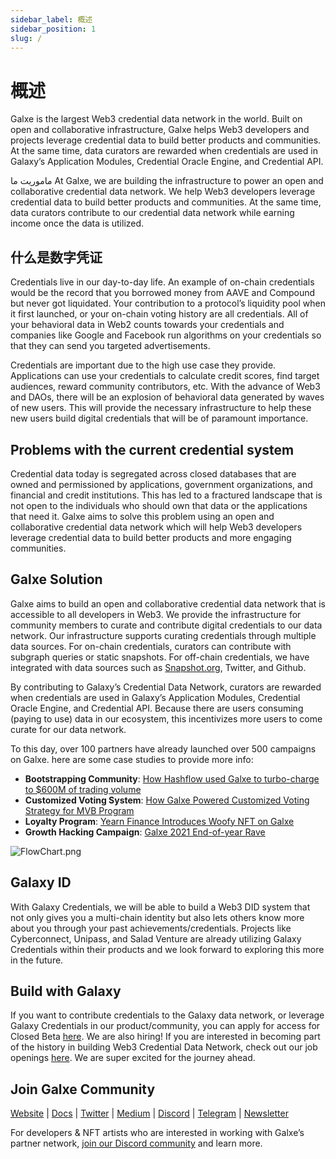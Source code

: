 ```yaml
---
sidebar_label: 概述
sidebar_position: 1
slug: /
---
```


# 概述

Galxe is the largest Web3 credential data network in the world. Built on open and collaborative infrastructure, Galxe helps Web3 developers and projects leverage credential data to build better products and communities. At the same time, data curators are rewarded when credentials are used in Galaxy’s Application Modules, Credential Oracle Engine, and Credential API.

  
ماموریت ما
At Galxe, we are building the infrastructure to power an open and collaborative credential data network. We help Web3 developers leverage credential data to build better products and communities. At the same time, data curators contribute to our credential data network while earning income once the data is utilized.

## 什么是数字凭证

Credentials live in our day-to-day life. An example of on-chain credentials would be the record that you borrowed money from AAVE and Compound but never got liquidated. Your contribution to a protocol’s liquidity pool when it first launched, or your on-chain voting history are all credentials. All of your behavioral data in Web2 counts towards your credentials and companies like Google and Facebook run algorithms on your credentials so that they can send you targeted advertisements.

Credentials are important due to the high use case they provide. Applications can use your credentials to calculate credit scores, find target audiences, reward community contributors, etc. With the advance of Web3 and DAOs, there will be an explosion of behavioral data generated by waves of new users. This will provide the necessary infrastructure to help these new users build digital credentials that will be of paramount importance.

## Problems with the current credential system

Credential data today is segregated across closed databases that are owned and permissioned by applications, government organizations, and financial and credit institutions. This has led to a fractured landscape that is not open to the individuals who should own that data or the applications that need it. Galxe aims to solve this problem using an open and collaborative credential data network which will help Web3 developers leverage credential data to build better products and more engaging communities.

## Galxe Solution

Galxe aims to build an open and collaborative credential data network that is accessible to all developers in Web3. We provide the infrastructure for community members to curate and contribute digital credentials to our data network. Our infrastructure supports curating credentials through multiple data sources. For on-chain credentials, curators can contribute with subgraph queries or static snapshots. For off-chain credentials, we have integrated with data sources such as [Snapshot.org](http://snapshot.org/), Twitter, and Github.

By contributing to Galaxy’s Credential Data Network, curators are rewarded when credentials are used in Galaxy’s Application Modules, Credential Oracle Engine, and Credential API. Because there are users consuming (paying to use) data in our ecosystem, this incentivizes more users to come curate for our data network.

To this day, over 100 partners have already launched over 500 campaigns on Galxe. here are some case studies to provide more info:

* **Bootstrapping Community**: [How Hashflow used Galxe to turbo-charge to $600M of trading volume](https://docs.galxe.com/Into-The-Galaxy/3Gg3KWsGxJjFkbpjBxc6C7/Hashflow-DEX/4KodnDTqqWC13xrH1Pxmp9)
* **Customized Voting System**: [How Galxe Powered Customized Voting Strategy for MVB Program](https://www.binance.org/en/blog/mvbiii-forming-a-voting-committee-to-bring-decentralization-into-the-mvb-program/)
* **Loyalty Program**: [Yearn Finance Introduces Woofy NFT on Galxe](https://blog.galxe.com/yearn-finance-introduces-woofy-nfts-on-project-galaxy-95bf7ece2493)
* **Growth Hacking Campaign**: [Galxe 2021 End-of-year Rave](https://blog.galxe.com/growth-hacking-in-web3-2021-project-galaxy-eoy-rave-campaign-recap-946a7452930b)

![FlowChart.png](assets/FlowChart.png "Flow Chart")

## Galaxy ID

With Galaxy Credentials, we will be able to build a Web3 DID system that not only gives you a multi-chain identity but also lets others know more about you through your past achievements/credentials. Projects like Cyberconnect, Unipass, and Salad Venture are already utilizing Galaxy Credentials within their products and we look forward to exploring this more in the future.

## Build with Galaxy

If you want to contribute credentials to the Galaxy data network, or leverage Galaxy Credentials in our product/community, you can apply for access for Closed Beta [here](https://gal.xyz/application). We are also hiring! If you are interested in becoming part of the history in building Web3 Credential Data Network, check out our job openings [here](https://gal.xyz/careers). We are super excited for the journey ahead.

## Join Galxe Community

[Website](https://galxe.com/) | [Docs](https://docs.galxe.com/) | [Twitter](https://twitter.com/intent/follow?screen_name=GalxeHQ) | [Medium](https://blog.galxe.com/) | [Discord](https://discord.gg/galxe) | [Telegram](https://t.me/GalxeHQ) | [Newsletter](http://newsletter.galxe.com/)

For developers & NFT artists who are interested in working with Galxe’s partner network, [join our Discord community](https://discord.gg/galxe) and learn more.
